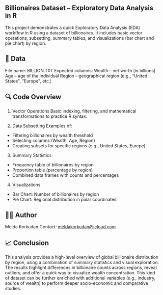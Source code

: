 ## Billionaires Dataset – Exploratory Data Analysis in R
This project demonstrates a quick Exploratory Data Analysis (EDA) workflow in R using a dataset of billionaires. It includes basic vector operations, subsetting, summary tables, and visualizations (bar chart and pie chart) by region.

## 📂 Data
File name: BILLION.TXT
Expected columns:
Wealth – net worth (in billions)
Age – age of the individual
Region – geographical region (e.g., "United States", "Europe", etc.)

## 🔍 Code Overview
1. Vector Operations
Basic indexing, filtering, and mathematical transformations to practice R syntax.

2. Data Subsetting
Examples of:
- Filtering billionaires by wealth threshold
- Selecting columns (Wealth, Age, Region)
- Creating subsets for specific regions (e.g., United States, Europe)

3. Summary Statistics
- Frequency table of billionaires by region
- Proportion table (percentage by region)
- Combined data frames with counts and percentages

4. Visualizations
- Bar Chart: Number of billionaires by region
- Pie Chart: Regional distribution in polar coordinates

## 👩‍💻 Author
Melda Korkudan
Contact: meldakorkudan@icloud.com

## 📈 Conclusion
This analysis provides a high-level overview of global billionaire distribution by region, using a combination of summary statistics and visual exploration. The results highlight differences in billionaire counts across regions, reveal outliers, and offer a quick way to visualize wealth concentration. This kind of dataset can be further enriched with additional variables (e.g., industry, source of wealth) to perform deeper socio-economic and comparative studies.
